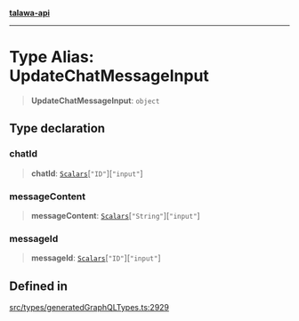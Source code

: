[**talawa-api**](../../../README.md)

***

# Type Alias: UpdateChatMessageInput

> **UpdateChatMessageInput**: `object`

## Type declaration

### chatId

> **chatId**: [`Scalars`](Scalars.md)\[`"ID"`\]\[`"input"`\]

### messageContent

> **messageContent**: [`Scalars`](Scalars.md)\[`"String"`\]\[`"input"`\]

### messageId

> **messageId**: [`Scalars`](Scalars.md)\[`"ID"`\]\[`"input"`\]

## Defined in

[src/types/generatedGraphQLTypes.ts:2929](https://github.com/Suyash878/talawa-api/blob/f376d03c37e9acd046e7cc983947432c95f74442/src/types/generatedGraphQLTypes.ts#L2929)
